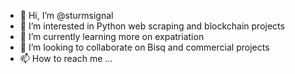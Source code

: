 - 👋 Hi, I’m @sturmsignal
- 👀 I’m interested in Python web scraping and blockchain projects
- 🌱 I’m currently learning more on expatriation
- 💞️ I’m looking to collaborate on Bisq and commercial projects
- 📫 How to reach me ...

<!---
sturmsignal/sturmsignal is a ✨ special ✨ repository because its `README.md` (this file) appears on your GitHub profile.
You can click the Preview link to take a look at your changes.
--->
